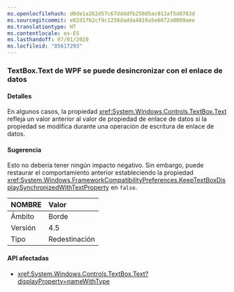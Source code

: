 ```yaml
---
ms.openlocfilehash: d0de1a262d57c67dd4dfb258d5ac013af5d8783d
ms.sourcegitcommit: e02d17b2cf9c1258dadda4810a5e6072a0089aee
ms.translationtype: HT
ms.contentlocale: es-ES
ms.lasthandoff: 07/01/2020
ms.locfileid: "85617293"
---
```

### <a name="wpf-textboxtext-can-be-out-of-sync-with-databinding"></a>TextBox.Text de WPF se puede desincronizar con el enlace de datos

#### <a name="details"></a>Detalles

En algunos casos, la propiedad <xref:System.Windows.Controls.TextBox.Text> refleja un valor anterior al valor de propiedad de enlace de datos si la propiedad se modifica durante una operación de escritura de enlace de datos.

#### <a name="suggestion"></a>Sugerencia

Esto no debería tener ningún impacto negativo. Sin embargo, puede restaurar el comportamiento anterior estableciendo la propiedad <xref:System.Windows.FrameworkCompatibilityPreferences.KeepTextBoxDisplaySynchronizedWithTextProperty> en `false`.

| NOMBRE    | Valor       |
|:--------|:------------|
| Ámbito   | Borde        |
| Versión | 4.5         |
|Tipo|Redestinación

#### <a name="affected-apis"></a>API afectadas

- <xref:System.Windows.Controls.TextBox.Text?displayProperty=nameWithType>
